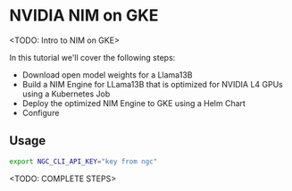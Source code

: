 # NVIDIA NIM on GKE

<TODO: Intro to NIM on GKE>

In this tutorial we'll cover the following steps:
* Download open model weights for a Llama13B
* Build a NIM Engine for LLama13B that is optimized for NVIDIA L4 GPUs using a Kubernetes Job
* Deploy the optimized NIM Engine to GKE using a Helm Chart
* Configure

## Usage

```bash
export NGC_CLI_API_KEY="key from ngc"
```

<TODO: COMPLETE STEPS>
